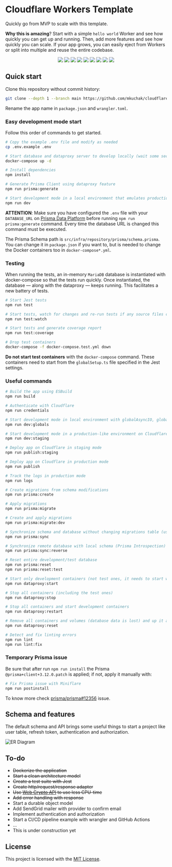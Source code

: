 # Cloudflare Workers Template

Quickly go from MVP to scale with this template.

**Why this is amazing**? Start with a simple `hello world` Worker and see how quickly you can get up and running. Then, add more features and see how quickly you can scale. If your app grows, you can easily eject from Workers or split into multiple and reuse the entire codebase.

<div align="center">

<img src="https://img.shields.io/badge/TypeScript-3178c6.svg?logo=typescript&logoColor=white" />
<img src="https://img.shields.io/badge/Cloudflare-F6821F?logo=cloudflare&logoColor=white" />
<img src="https://img.shields.io/badge/Prisma-0C3249?logo=prisma" />
<img src="https://img.shields.io/badge/MySQL-4479A1?logo=mysql&logoColor=white" />
<img src="https://img.shields.io/badge/ESBuild-EDB30B?logo=esbuild&logoColor=white" />
<img src="https://img.shields.io/badge/ESLint-4B32C3?logo=eslint&logoColor=white" />
<img src="https://img.shields.io/badge/Jest-C21325.svg?logo=jest&logoColor=white" />
<img src="https://img.shields.io/badge/Docker-2496ED.svg?logo=docker&logoColor=white" />
<img src="https://img.shields.io/badge/GitHub_Actions-%232671E5.svg?logo=githubactions&logoColor=white" />

</div>

## Quick start

Clone this repository without commit history:
```bash
git clone --depth 1 --branch main https://github.com/mkuchak/cloudflare-workers-template.git my-awesome-app
```

Rename the app name in `package.json` and `wrangler.toml`.

### Easy development mode start

Follow this order of commands to get started.

```bash
# Copy the example .env file and modify as needed
cp .env.example .env

# Start database and dataproxy server to develop locally (wait some seconds for container processes to rise)
docker-compose up -d

# Install dependencies
npm install

# Generate Prisma Client using dataproxy feature
npm run prisma:generate

# Start development mode in a local environment that emulates production resources (Durable Objects, KV, etc.)
npm run dev
```

**ATTENTION**: Make sure you have configured the `.env` file with your `DATABASE_URL` on [Prisma Data Platform](https://www.prisma.io/dataplatform) before running `npm run prisma:generate` command. Every time the database URL is changed this command must be executed.

The Prisma Schema path is `src/infra/repository/prisma/schema.prisma`. You can change it in `package.json` if you want to, but is needed to change the Docker containers too in `docker-compose*.yml`.

### Testing

When running the tests, an in-memory `MariaDB` database is instantiated with docker-compose so that the tests run quickly. Once instantiated, the database — along with the dataproxy — keeps running. This facilitates a new battery of tests.

```bash
# Start Jest tests
npm run test

# Start tests, watch for changes and re-run tests if any source files change
npm run test:watch

# Start tests and generate coverage report
npm run test:coverage

# Drop test containers
docker-compose -f docker-compose.test.yml down
```

**Do not start test containers** with the `docker-compose` command. These containers need to start from the `globalSetup.ts` file specified in the Jest settings.

### Useful commands

```bash
# Build the app using ESBuild
npm run build

# Authenticate with Cloudflare
npm run credentials

# Start development mode in local environment with globalAsyncIO, globalTimers and globalRandom enabled
npm run dev:globals

# Start development mode in a production-like environment on Cloudflare
npm run dev:staging

# Deploy app on Cloudflare in staging mode
npm run publish:staging

# Deploy app on Cloudflare in production mode
npm run publish

# Track the logs in production mode
npm run logs

# Create migrations from schema modifications
npm run prisma:create

# Apply migrations
npm run prisma:migrate

# Create and apply migrations
npm run prisma:migrate:dev

# Synchronize schema and database without changing migrations table (useful in PlanetScale)
npm run prisma:sync

# Synchronize remote database with local schema (Prisma Introspection)
npm run prisma:sync:reverse

# Reset entire development/test database
npm run prisma:reset
npm run prisma:reset:test

# Start only development containers (not test ones, it needs to start with test command)
npm run dataproxy:start

# Stop all containers (including the test ones)
npm run dataproxy:stop

# Stop all containers and start development containers
npm run dataproxy:restart

# Remove all containers and volumes (database data is lost) and up it again (excluding test containers)
npm run dataproxy:reset

# Detect and fix linting errors
npm run lint
npm run lint:fix
```

### Temporary Prisma issue

Be sure that after run `npm run install` the Prisma `@prisma+client+3.12.0.patch` is applied; if not, apply it manually with:
```bash
# Fix Prisma issue with Miniflare
npm run postinstall
```

To know more check [prisma/prisma#12356](https://github.com/prisma/prisma/issues/12356) issue.

## Schema and features

The default schema and API brings some useful things to start a project like user table, refresh token, authentication and authorization.

![ER Diagram](https://user-images.githubusercontent.com/3791148/166566897-39ffc6d1-f3ba-4aff-ad7a-77dda0fabae2.svg)

## To-do

- ~~Dockerize the application~~
- ~~Start a clean architecture model~~
- ~~Create a test suite with Jest~~
- ~~Create http/request/response adapter~~
- ~~Use [Web Crypto API](https://developers.cloudflare.com/workers/runtime-apis/web-crypto/) to use less CPU-time~~
- ~~Add error handling with response~~
- Start a durable object model
- Add SendGrid mailer with provider to confirm email
- Implement authentication and authorization
- Start a CI/CD pipeline example with wrangler and GitHub Actions
- ...
- This is under construction yet

## License

This project is licensed with the [MIT License](LICENSE).
